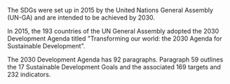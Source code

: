 The SDGs were set up in 2015 by the United Nations General Assembly (UN-GA) and are intended to be achieved by 2030.

In 2015, the 193 countries of the UN General Assembly adopted the 2030 Development Agenda titled "Transforming our world: the 2030 Agenda for Sustainable Development".

The 2030 Development Agenda has 92 paragraphs. Paragraph 59 outlines the 17 Sustainable Development Goals and the associated 169 targets and 232 indicators.
